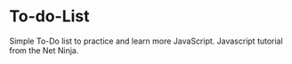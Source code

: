 # To-do-List
Simple To-Do list to practice and learn more JavaScript. Javascript tutorial from the Net Ninja.
